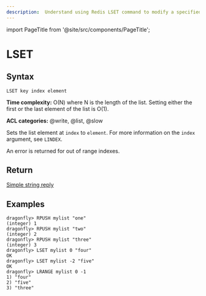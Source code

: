 ```yaml
---
description:  Understand using Redis LSET command to modify a specified index of a list.
---
```

import PageTitle from '@site/src/components/PageTitle';

# LSET

<PageTitle title="Redis LSET Command (Documentation) | Dragonfly" />

## Syntax

    LSET key index element

**Time complexity:** O(N) where N is the length of the list. Setting either the first or the last element of the list is O(1).

**ACL categories:** @write, @list, @slow

Sets the list element at `index` to `element`.
For more information on the `index` argument, see `LINDEX`.

An error is returned for out of range indexes.

## Return

[Simple string reply](https://redis.io/docs/latest/develop/reference/protocol-spec/#simple-strings)

## Examples

```shell
dragonfly> RPUSH mylist "one"
(integer) 1
dragonfly> RPUSH mylist "two"
(integer) 2
dragonfly> RPUSH mylist "three"
(integer) 3
dragonfly> LSET mylist 0 "four"
OK
dragonfly> LSET mylist -2 "five"
OK
dragonfly> LRANGE mylist 0 -1
1) "four"
2) "five"
3) "three"
```
